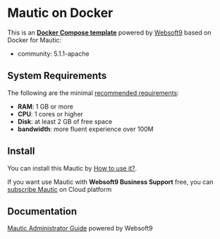 # Mautic on Docker  

This is an **[Docker Compose template](https://github.com/Websoft9/docker-library)** powered by [Websoft9](https://www.websoft9.com) based on Docker for Mautic:


 - community:  5.1.1-apache


## System Requirements

The following are the minimal [recommended requirements](https://www.mautic.org/docs/user_guide/en/install-requirements.html):

* **RAM**: 1 GB or more
* **CPU**: 1 cores or higher
* **Disk**: at least 2 GB of free space
* **bandwidth**: more fluent experience over 100M  

## Install

You can install this Mautic by [How to use it?](https://github.com/Websoft9/docker-library#how-to-use-it).   

If you want use Mautic with **Websoft9 Business Support** free, you can [subscribe Mautic](https://www.websoft9.com/apps) on Cloud platform

## Documentation

[Mautic Administrator Guide](https://support.websoft9.com/docs/mautic) powered by Websoft9